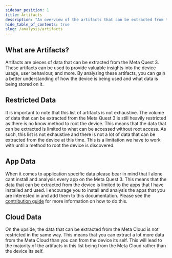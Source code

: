 ```yaml
---
sidebar_position: 1
title: Artifacts
description: "An overview of the artifacts that can be extracted from the data."
hide_table_of_contents: true
slug: /analysis/artifacts
---
```


## What are Artifacts?

Artifacts are pieces of data that can be extracted from the Meta Quest 3. These artifacts can be used to provide valuable insights into the device usage, user behaviour, and more. By analysing these artifacts, you can gain a better understanding of how the device is being used and what data is being stored on it.

## Restricted Data

It is important to note that this list of artifacts is not exhaustive. The volume of data that can be extracted from the Meta Quest 3 is still heavily restricted as there is no know method to root the device. This means that the data that can be extracted is limited to what can be accessed without root access. As such, this list is not exhaustive and there is not a lot of data that can be extracted from the device at this time. This is a limitation we have to work with until a method to root the device is discovered.

## App Data

When it comes to application specific data please bear in mind that I alone cant install and analysis every app on the Meta Quest 3. This means that the data that can be extracted from the device is limited to the apps that I have installed and used. I encourage you to install and analysis the apps that you are interested in and add them to this documentation. Please see the [contribution guide](/contributing) for more information on how to do this.

## Cloud Data

On the upside, the data that can be extracted from the Meta Cloud is not restricted in the same way. This means that you can extract a lot more data from the Meta Cloud than you can from the device its self. This will lead to the majority of the artifacts in this list being from the Meta Cloud rather than the device its self.